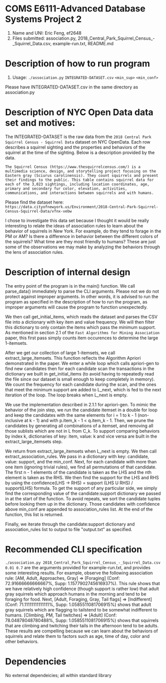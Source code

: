 # COMS E6111-Advanced Database Systems Project 2

1. Name and UNI: Eric Feng, ef2648
2. Files submitted: association.py, 2018_Central_Park_Squirrel_Census_-_Squirrel_Data.csv, example-run.txt, README.md

# Description of how to run program
1. Usage: `./association.py` `INTEGRATED-DATASET.csv` `<min_sup>` `<min_conf>`

Please have INTEGRATED-DATASET.csv in the same directory as association.py

# Description of NYC Open Data data set and motives:
The INTEGRATED-DATASET is the raw data from the `2018 Central Park Squirrel Census - Squirrel Data` dataset on NYC OpenData. Each row describes a squirrel sighting and the properties and behaviors of the squirrel at the time of the sighting. Below is a description provided by the data.

`The Squirrel Census (https://www.thesquirrelcensus.com/) is a multimedia science, design, and storytelling project focusing on the Eastern gray (Sciurus carolinensis). They count squirrels and present their findings to the public. This table contains squirrel data for each of the 3,023 sightings, including location coordinates, age, primary and secondary fur color, elevation, activities, communications, and interactions between squirrels and with humans.`

Please find the dataset here: `https://data.cityofnewyork.us/Environment/2018-Central-Park-Squirrel-Census-Squirrel-Data/vfnx-vebw`

I chose to investigate this data set because I thought it would be really interesting to relate the ideas of association rules to learn about the behavior of squirrels in New York. For example, do they tend to forage in the PM or AM? Is there a difference in behavior between the different colors of the squirrels? What time are they most friendly to humans? These are just some of the observations we may make by analyzing the behaviors through the lens of association rules.

# Description of internal design

The entry point of the program is in the main() function. We call parse_data() immediately to parse the CLI arguments. Please not we do not protect against improper arguments. In other words, it is advised to run the program as specified in the description of how to run the program, as improper arguments will cause the program to function unexpectedly. 

We then call get_initial_items, which reads the dataset and parses the CSV file into a dictionary with key item and value frequency. We will then filter this dictionary to only contain the items which pass the minimum support. As mentioned in section 2.1 of the `Fast Algorithms for Mining Association` paper, this first pass simply counts item occurences to determine the large 1-itemsets.

After we get our collection of large 1-itemsets, we call extract_large_itemsets. This function reflects the Algorithm Apriori demonstrated in the paper. We enter a while loop which calls apriori-gen to find new candidates then for each candidate scan the transactions in the dictionary we built in get_initial_items (to avoid having to repeatedly read the file since our dataset is small enough to keep completely in memory). We count the frequency for each candidate during the scan, and the ones that meet the minimum support are added to L_next, which is fed to the next iteration of the loop. The loop breaks when L_next is empty.

We use the implementation described in 2.1.1 for apriori-gen. To mimic the behavior of the join step, we run the candidate itemset in a double for loop and keep the candidates with the same elements for i = 1 to k - 1 (non-inclusive at k - 1) and with p.item_k - 1 < q.item_k - 1. Then, we prune the candidates by generating all combinations of a itemset, and removing all those sublists which are not in L from C_k. To support comparing behaviors by index k, dictionaries of key: item, value: k and vice versa are built in the extract_large_itemsets step.

We return from extract_large_itemsets when L_next is empty. We then call extract_association_rules. We pass in a dictionary with key: candidate, value: support, and the min_conf. Next, for each candidate with more than one item (ignoring trivial rules), we find all permutations of that candidate. The first n - 1 elements of the candidate is taken as the LHS and the nth element is taken as the RHS. We then find the support for the LHS and RHS by using the confidence(LHS -> RHS) = support (LHS U RHS) / support(LHS) formula. To get the support of any particular side, we simply find the corresponding value of the candidate:support dictionary we passed in at the start of the function. To avoid repeats, we sort the candidate tuples before looking them up in the dictionary. Those candidates with confidence above min_conf are appended to association_rules list. At the end of the function, this list is returned.

Finally, we iterate through the candidate:support dictionary and association_rules list to output to file "output.txt" as specified.

# Recommended CLI specification 
`./association.py 2018_Central_Park_Squirrel_Census_-_Squirrel_Data.csv 0.01 0.7` are the arguments provided for example-run.txt, and provides some interesting results. For example, observe the following association rule: [AM, Adult, Approaches, Gray] => [Foraging] (Conf: 72.91666666666667%, Supp: 1.1577902745616937%). This rule shows that we have relatively high confidence (though support is rather low) that adult gray squirrels which approach humans in the morning and tend to be foraging for food. Next, [Adult, Foraging, Gray, Tail flags] => [Indifferent] (Conf: 71.11111111111111%, Supp: 1.0585511081706915%) shows that adult gray squirrels which are flagging to tailstend to be somewhat indifferent to humans. [Climbing, PM, Tail twitches] => [Adult] (Conf: 78.04878048780488%, Supp: 1.0585511081706915%) shows that squirrels that are climbing and twitching their tails in the afternoon tend to be adults. These results are compelling because we can learn about the behaviors of squirrels and relate them to factors such as age, time of day, color and other behaviors.

# Dependencies
No external dependeicies; all within standard library
